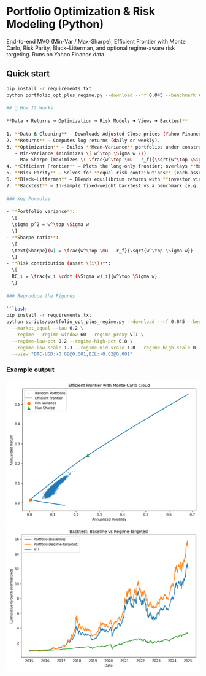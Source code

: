 # Portfolio Optimization & Risk Modeling (Python)
End-to-end MVO (Min-Var / Max-Sharpe), Efficient Frontier with Monte Carlo, Risk Parity, Black–Litterman, and optional regime-aware risk targeting. Runs on Yahoo Finance data.

## Quick start
```bash
pip install -r requirements.txt
python portfolio_opt_plus_regime.py --download --rf 0.045 --benchmark VTI   --market_equal --tau 0.2   --regime --regime-window 60 --regime-proxy VTI   --regime-low-pct 0.2 --regime-high-pct 0.8   --regime-low-scale 1.3 --regime-mid-scale 1.0 --regime-high-scale 0.7 --view "BTC-USD:+0.08@0.001,BIL:+0.02@0.001"

## 🧠 How It Works

**Data ➜ Returns ➜ Optimization ➜ Risk Models ➜ Views ➜ Backtest**

1. **Data & Cleaning** — Downloads Adjusted Close prices (Yahoo Finance), aligns to business days, forward-fills small gaps.
2. **Returns** — Computes log returns (daily or weekly).  
3. **Optimization** — Builds **Mean–Variance** portfolios under constraints (long-only, fully invested):  
   - Min-Variance (minimizes \( w^\top \Sigma w \))  
   - Max-Sharpe (maximizes \( \frac{w^\top \mu - r_f}{\sqrt{w^\top \Sigma w}} \))  
4. **Efficient Frontier** — Plots the long-only frontier; overlays **Monte Carlo** random portfolios for context.  
5. **Risk Parity** — Solves for **equal risk contributions** (each asset contributes equally to total variance).  
6. **Black–Litterman** — Blends equilibrium returns with **investor views** (e.g., `"BTC-USD:+0.08@0.001,BIL:+0.02@0.001"`), where `@` is the view variance (smaller = higher confidence).  
7. **Backtest** — In-sample fixed-weight backtest vs a benchmark (e.g., VTI) + optional **regime-aware scaling** of risk based on a volatility proxy.

### Key Formulas

- **Portfolio variance**:  
  \[
  \sigma_p^2 = w^\top \Sigma w
  \]
- **Sharpe ratio**:  
  \[
  \text{Sharpe}(w) = \frac{w^\top \mu - r_f}{\sqrt{w^\top \Sigma w}}
  \]
- **Risk contribution (asset \(i\))**:  
  \[
  RC_i = \frac{w_i \cdot (\Sigma w)_i}{w^\top \Sigma w}
  \]

### Reproduce the Figures

```bash
pip install -r requirements.txt
python scripts/portfolio_opt_plus_regime.py --download --rf 0.045 --benchmark VTI \
  --market_equal --tau 0.2 \
  --regime --regime-window 60 --regime-proxy VTI \
  --regime-low-pct 0.2 --regime-high-pct 0.8 \
  --regime-low-scale 1.3 --regime-mid-scale 1.0 --regime-high-scale 0.7 \
  --view "BTC-USD:+0.08@0.001,BIL:+0.02@0.001"
```
### Example output
![Efficient Frontier](figures/efficient_frontier_mc.png)
![Backtest](figures/backtest_cum_returns_regime.png)
